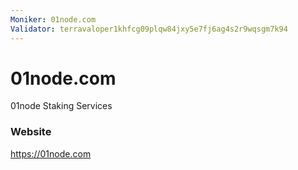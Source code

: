 ```yaml
---
Moniker: 01node.com
Validator: terravaloper1khfcg09plqw84jxy5e7fj6ag4s2r9wqsgm7k94
---
```


# 01node.com

01node Staking Services

### Website

https://01node.com

